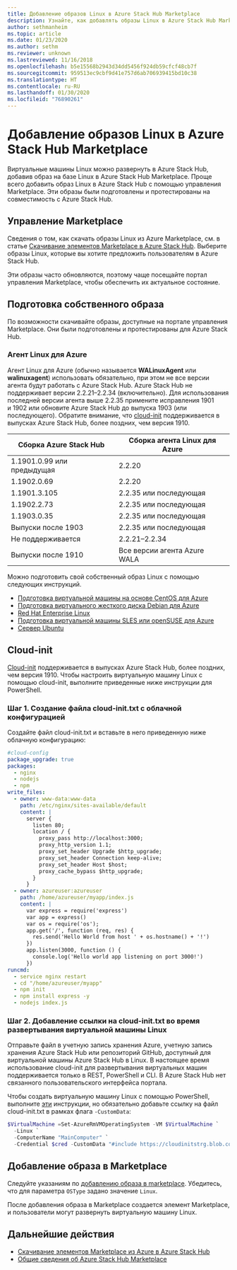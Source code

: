 ```yaml
---
title: Добавление образов Linux в Azure Stack Hub Marketplace
description: Узнайте, как добавлять образы Linux в Azure Stack Hub Marketplace.
author: sethmanheim
ms.topic: article
ms.date: 01/23/2020
ms.author: sethm
ms.reviewer: unknown
ms.lastreviewed: 11/16/2018
ms.openlocfilehash: b5e15568b2943d34dd5456f924db59cfcf48cb7f
ms.sourcegitcommit: 959513ec9cbf9d41e757d6ab706939415bd10c38
ms.translationtype: HT
ms.contentlocale: ru-RU
ms.lasthandoff: 01/30/2020
ms.locfileid: "76890261"
---
```

# <a name="add-linux-images-to-the-azure-stack-hub-marketplace"></a>Добавление образов Linux в Azure Stack Hub Marketplace

Виртуальные машины Linux можно развернуть в Azure Stack Hub, добавив образ на базе Linux в Azure Stack Hub Marketplace. Проще всего добавить образ Linux в Azure Stack Hub с помощью управления Marketplace. Эти образы были подготовлены и протестированы на совместимость с Azure Stack Hub.

## <a name="marketplace-management"></a>Управление Marketplace

Сведения о том, как скачать образы Linux из Azure Marketplace, см. в статье [Скачивание элементов Marketplace в Azure Stack Hub](azure-stack-download-azure-marketplace-item.md). Выберите образы Linux, которые вы хотите предложить пользователям в Azure Stack Hub.

Эти образы часто обновляются, поэтому чаще посещайте портал управления Marketplace, чтобы обеспечить их актуальное состояние.

## <a name="prepare-your-own-image"></a>Подготовка собственного образа

По возможности скачивайте образы, доступные на портале управления Marketplace. Они были подготовлены и протестированы для Azure Stack Hub.

### <a name="azure-linux-agent"></a>Агент Linux для Azure

Агент Linux для Azure (обычно называется **WALinuxAgent** или **walinuxagent**) использовать обязательно, при этом не все версии агента будут работать с Azure Stack Hub. Azure Stack Hub не поддерживает версии 2.2.21–2.2.34 (включительно). Для использования последней версии агента выше 2.2.35 примените исправления 1901 и 1902 или обновите Azure Stack Hub до выпуска 1903 (или последующего). Обратите внимание, что [cloud-init](https://cloud-init.io/) поддерживается в выпусках Azure Stack Hub, более поздних, чем версия 1910.

| Сборка Azure Stack Hub | Сборка агента Linux для Azure |
| ------------- | ------------- |
| 1.1901.0.99 или предыдущая | 2.2.20 |
| 1.1902.0.69  | 2.2.20  |
|  1.1901.3.105   | 2.2.35 или последующая |
| 1.1902.2.73  | 2.2.35 или последующая |
| 1.1903.0.35  | 2.2.35 или последующая |
| Выпуски после 1903 | 2.2.35 или последующая |
| Не поддерживается | 2.2.21–2.2.34 |
| Выпуски после 1910 | Все версии агента Azure WALA|

Можно подготовить свой собственный образ Linux с помощью следующих инструкций.

* [Подготовка виртуальной машины на основе CentOS для Azure](/azure/virtual-machines/linux/create-upload-centos?toc=%2fazure%2fvirtual-machines%2flinux%2ftoc.json)
* [Подготовка виртуального жесткого диска Debian для Azure](/azure/virtual-machines/linux/debian-create-upload-vhd?toc=%2fazure%2fvirtual-machines%2flinux%2ftoc.json)
* [Red Hat Enterprise Linux](azure-stack-redhat-create-upload-vhd.md)
* [Подготовка виртуальной машины SLES или openSUSE для Azure](/azure/virtual-machines/linux/suse-create-upload-vhd?toc=%2fazure%2fvirtual-machines%2flinux%2ftoc.json)
* [Сервер Ubuntu](/azure/virtual-machines/linux/create-upload-ubuntu?toc=%2fazure%2fvirtual-machines%2flinux%2ftoc.json)

## <a name="cloud-init"></a>Cloud-init

[Cloud-init](https://cloud-init.io/) поддерживается в выпусках Azure Stack Hub, более поздних, чем версия 1910. Чтобы настроить виртуальную машину Linux с помощью cloud-init, выполните приведенные ниже инструкции для PowerShell.

### <a name="step-1-create-a-cloud-inittxt-file-with-your-cloud-config"></a>Шаг 1. Создание файла cloud-init.txt с облачной конфигурацией

Создайте файл cloud-init.txt и вставьте в него приведенную ниже облачную конфигурацию:

```yaml
#cloud-config
package_upgrade: true
packages:
  - nginx
  - nodejs
  - npm
write_files:
  - owner: www-data:www-data
    path: /etc/nginx/sites-available/default
    content: |
      server {
        listen 80;
        location / {
          proxy_pass http://localhost:3000;
          proxy_http_version 1.1;
          proxy_set_header Upgrade $http_upgrade;
          proxy_set_header Connection keep-alive;
          proxy_set_header Host $host;
          proxy_cache_bypass $http_upgrade;
        }
      }
  - owner: azureuser:azureuser
    path: /home/azureuser/myapp/index.js
    content: |
      var express = require('express')
      var app = express()
      var os = require('os');
      app.get('/', function (req, res) {
        res.send('Hello World from host ' + os.hostname() + '!')
      })
      app.listen(3000, function () {
        console.log('Hello world app listening on port 3000!')
      })
runcmd:
  - service nginx restart
  - cd "/home/azureuser/myapp"
  - npm init
  - npm install express -y
  - nodejs index.js
  ```
  
### <a name="step-2-reference-the-cloud-inittxt-during-the-linux-vm-deployment"></a>Шаг 2. Добавление ссылки на cloud-init.txt во время развертывания виртуальной машины Linux

Отправьте файл в учетную запись хранения Azure, учетную запись хранения Azure Stack Hub или репозиторий GitHub, доступный для виртуальной машины Azure Stack Hub в Linux.
В настоящее время использование cloud-init для развертывания виртуальных машин поддерживается только в REST, PowerShell и CLI. В Azure Stack Hub нет связанного пользовательского интерфейса портала.

Чтобы создать виртуальную машину Linux с помощью PowerShell, выполните [эти](../user/azure-stack-quick-create-vm-linux-powershell.md) инструкции, но обязательно добавьте ссылку на файл cloud-init.txt в рамках флага `-CustomData`:

```powershell
$VirtualMachine =Set-AzureRmVMOperatingSystem -VM $VirtualMachine `
  -Linux `
  -ComputerName "MainComputer" `
  -Credential $cred -CustomData "#include https://cloudinitstrg.blob.core.windows.net/strg/cloud-init.txt"
```

## <a name="add-your-image-to-marketplace"></a>Добавление образа в Marketplace

Следуйте указаниям по [добавлению образа в marketplace](azure-stack-add-vm-image.md). Убедитесь, что для параметра `OSType` задано значение `Linux`.

После добавления образа в Marketplace создается элемент Marketplace, и пользователи могут развернуть виртуальную машину Linux.

## <a name="next-steps"></a>Дальнейшие действия

* [Скачивание элементов Marketplace из Azure в Azure Stack Hub](azure-stack-download-azure-marketplace-item.md)
* [Общие сведения об Azure Stack Hub Marketplace](azure-stack-marketplace.md)
